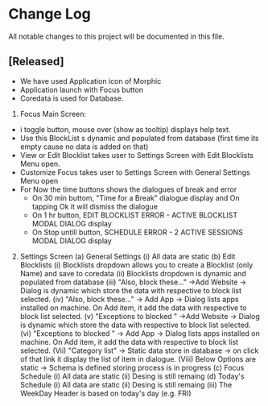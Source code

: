 # Change Log
All notable changes to this project will be documented in this file.


## [Released]
- We have used Application icon of Morphic
- Application launch with Focus button
- Coredata is used for Database.

1. Focus Main Screen:
- i toggle button, mouse over (show as tooltip) displays help text.
- Use this BlockList s dynamic and populated from database (first time its empty cause no data is added on that)
- View or Edit Blocklist takes user to Settings Screen with Edit Blocklists Menu open.
- Customize Focus takes user to Settings Screen with General Settings Menu open
- For Now the time buttons shows the dialogues of break and error 
  - On 30 min buttom, "Time for a Break" dialogue display and On tapping Ok it will dismiss the dialogue
  - On 1 hr button, EDIT BLOCKLIST ERROR - ACTIVE BLOCKLIST MODAL DIALOG display
  - On Stop untill button, SCHEDULE ERROR - 2 ACTIVE SESSIONS MODAL DIALOG display

2. Settings Screen
	(a) General Settings
		(i) All data are static
	(b) Edit Blocklists
		(i) Blocklists dropdown allows you to create a Blocklist (only Name) and save to coredata
		(ii) Blocklists dropdown is dynamic and populated from database
		(iii) "Also, block these..." ->Add Website -> Dialog is dynamic which store the data with respective to block list selected.
		(iv) "Also, block these..." -> Add App -> Dialog lists apps installed on machine. On Add item, it add the data with respective to block list selected.
		(v) "Exceptions to blocked "  ->Add Website -> Dialog is dynamic which store the data with respective to block list selected.
		(vi) "Exceptions to blocked " -> Add App -> Dialog lists apps installed on machine. On Add item, it add the data with respective to block list selected.
		(Vii) "Category list" -> Static data store in database -> on click of that link it display the list of item in dialogue.
		(Viii) Below Options are static -> Schema is defined storing process is in progress 
	(c) Focus Schedule
		(i) All data are static
		(ii) Desing is still remaing 
	(d) Today's Schedule
		(i) All data are static
		(ii) Desing is still remaing
		(iii) The WeekDay Header is based on today's day (e.g. FRI)
